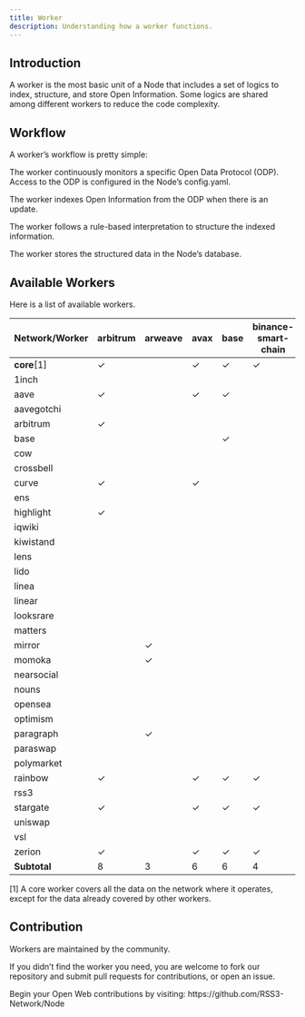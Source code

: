 ```yaml
---
title: Worker
description: Understanding how a worker functions.
---
```


## Introduction

A worker is the most basic unit of a Node that includes a set of logics to index, structure, and store Open Information. Some logics are shared among different workers to reduce the code complexity.

## Workflow

A worker’s workflow is pretty simple:

The worker continuously monitors a specific Open Data Protocol (ODP). Access to the ODP is configured in the Node’s config.yaml.

The worker indexes Open Information from the ODP when there is an update.

The worker follows a rule-based interpretation to structure the indexed information.

The worker stores the structured data in the Node’s database.

## Available Workers

Here is a list of available workers.

<!-- network-worker table starts -->
| Network/Worker | arbitrum | arweave | avax | base | binance-smart-chain | crossbell | ethereum | farcaster | gnosis | linea | near | optimism | polygon | rsshub | vsl | x-layer |
| --- | --- | --- | --- | --- | --- | --- | --- | --- | --- | --- | --- | --- | --- | --- | --- | --- |
| **core**[1] | ✓ |   | ✓ | ✓ | ✓ | ✓ | ✓ | ✓ | ✓ | ✓ | ✓ | ✓ | ✓ | ✓ | ✓ | ✓ |
| 1inch |   |   |   |   |   |   | ✓ |   |   |   |   |   |   |   |   |   |
| aave | ✓ |   | ✓ | ✓ |   |   | ✓ |   |   |   |   | ✓ | ✓ |   |   |   |
| aavegotchi |   |   |   |   |   |   |   |   |   |   |   |   | ✓ |   |   |   |
| arbitrum | ✓ |   |   |   |   |   | ✓ |   |   |   |   |   |   |   |   |   |
| base |   |   |   | ✓ |   |   | ✓ |   |   |   |   |   |   |   |   |   |
| cow |   |   |   |   |   |   | ✓ |   |   |   |   |   |   |   |   |   |
| crossbell |   |   |   |   |   | ✓ |   |   |   |   |   |   |   |   |   |   |
| curve | ✓ |   | ✓ |   |   |   | ✓ |   | ✓ |   |   | ✓ | ✓ |   |   |   |
| ens |   |   |   |   |   |   | ✓ |   |   |   |   |   |   |   |   |   |
| highlight | ✓ |   |   |   |   |   | ✓ |   |   |   |   | ✓ | ✓ |   |   |   |
| iqwiki |   |   |   |   |   |   |   |   |   |   |   |   | ✓ |   |   |   |
| kiwistand |   |   |   |   |   |   |   |   |   |   |   | ✓ |   |   |   |   |
| lens |   |   |   |   |   |   |   |   |   |   |   |   | ✓ |   |   |   |
| lido |   |   |   |   |   |   | ✓ |   |   |   |   |   |   |   |   |   |
| linea |   |   |   |   |   |   | ✓ |   |   | ✓ |   |   |   |   |   |   |
| linear |   |   |   |   |   |   |   |   |   |   | ✓ |   |   |   |   |   |
| looksrare |   |   |   |   |   |   | ✓ |   |   |   |   |   |   |   |   |   |
| matters |   |   |   |   |   |   |   |   |   |   |   | ✓ |   |   |   |   |
| mirror |   | ✓ |   |   |   |   |   |   |   |   |   |   |   |   |   |   |
| momoka |   | ✓ |   |   |   |   |   |   |   |   |   |   |   |   |   |   |
| nearsocial |   |   |   |   |   |   |   |   |   |   | ✓ |   |   |   |   |   |
| nouns |   |   |   |   |   |   | ✓ |   |   |   |   |   |   |   |   |   |
| opensea |   |   |   |   |   |   | ✓ |   |   |   |   |   |   |   |   |   |
| optimism |   |   |   |   |   |   | ✓ |   |   |   |   | ✓ |   |   |   |   |
| paragraph |   | ✓ |   |   |   |   |   |   |   |   |   |   |   |   |   |   |
| paraswap |   |   |   |   |   |   | ✓ |   |   |   |   |   |   |   |   |   |
| polymarket |   |   |   |   |   |   |   |   |   |   |   |   | ✓ |   |   |   |
| rainbow | ✓ |   | ✓ | ✓ | ✓ |   | ✓ |   |   | ✓ |   | ✓ | ✓ |   |   |   |
| rss3 |   |   |   |   |   |   | ✓ |   |   |   |   |   |   |   |   |   |
| stargate | ✓ |   | ✓ | ✓ | ✓ |   | ✓ |   |   | ✓ |   | ✓ | ✓ |   |   |   |
| uniswap |   |   |   |   |   |   | ✓ |   |   | ✓ |   |   |   |   |   |   |
| vsl |   |   |   |   |   |   | ✓ |   |   |   |   |   |   |   |   |   |
| zerion | ✓ |   | ✓ | ✓ | ✓ |   |   |   | ✓ | ✓ |   | ✓ | ✓ |   |   | ✓ |
| **Subtotal** | 8 | 3 | 6 | 6 | 4 | 2 | 21 | 1 | 3 | 6 | 3 | 10 | 11 | 1 | 1 | 2 |
<!-- network-worker table ends -->

[1] A core worker covers all the data on the network where it operates, except for the data already covered by other workers.

## Contribution

Workers are maintained by the community.

If you didn’t find the worker you need, you are welcome to fork our repository and submit pull requests for contributions, or open an issue.

<Callout>
  Begin your Open Web contributions by visiting: https://github.com/RSS3-Network/Node
</Callout>
